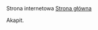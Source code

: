 <!DOCTYPE html>
<html lang="pl">
<head>
<meta charset="utf-8">
<meta name="viewport" content="width=device-width, initial-scale=1.0">
<title>Kocham sora Jakuba</title>
</head>
<body

<h1>Strona internetowa</h1>
<a href="https://nataka28.github.io/strona">Strona główna</a>
<p>Akapit.</p>

</body>
</html>

